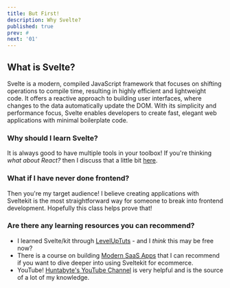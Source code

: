 ```yaml
---
title: But First!
description: Why Svelte?
published: true
prev: #
next: '01'
---
```


## What is Svelte?

Svelte is a modern, compiled JavaScript framework that focuses on shifting operations to compile time, resulting in highly efficient and lightweight code. It offers a reactive approach to building user interfaces, where changes to the data automatically update the DOM. With its simplicity and performance focus, Svelte enables developers to create fast, elegant web applications with minimal boilerplate code.

### Why should I learn Svelte?

It is always good to have multiple tools in your toolbox! If you're thinking _what about React?_ then I discuss that a little bit [here](/learn/sveltevsreact).

### What if I have never done frontend?

Then you're my target audience! I believe creating applications with Sveltekit is the most straightforward way for someone to break into frontend development. Hopefully this class helps prove that!

### Are there any learning resources you can recommend?

- I learned Svelte/kit through [LevelUpTuts](https://levelup.video/) - and I _think_ this may be free now?
- There is a course on building [Modern SaaS Apps](https://courses.huntabyte.com/modern-saas) that I can recommend if you want to dive deeper into using Sveltekit for ecommerce.
- YouTube! [Huntabyte's YouTube Channel](https://www.youtube.com/watch?v=EQy-AYhZIlE&list=PLq30BP0TIcqXP149TyFMfRhnMT6T5--e5) is very helpful and is the source of a lot of my knowledge.
